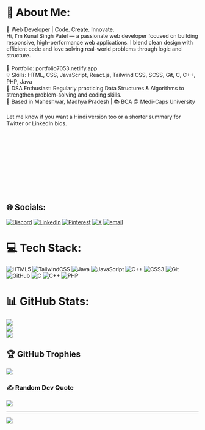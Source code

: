# 💫 About Me:
🚀 Web Developer | Code. Create. Innovate.<br>Hi, I'm Kunal Singh Patel — a passionate web developer focused on building responsive, high-performance web applications. I blend clean design with efficient code and love solving real-world problems through logic and structure.<br><br>🔗 Portfolio: portfolio7053.netlify.app<br>💡 Skills: HTML, CSS, JavaScript, React.js, Tailwind CSS, SCSS, Git, C, C++, PHP, Java<br>🧠 DSA Enthusiast: Regularly practicing Data Structures & Algorithms to strengthen problem-solving and coding skills.<br>📍 Based in Maheshwar, Madhya Pradesh | 📚 BCA @ Medi-Caps University<br><br>Let me know if you want a Hindi version too or a shorter summary for Twitter or LinkedIn bios.<br><br><br><br><br><br><br><br><br><br><br>


## 🌐 Socials:
[![Discord](https://img.shields.io/badge/Discord-%237289DA.svg?logo=discord&logoColor=white)](https://discord.gg/https://discord.com/channels/@me) [![LinkedIn](https://img.shields.io/badge/LinkedIn-%230077B5.svg?logo=linkedin&logoColor=white)](https://linkedin.com/in/https://www.linkedin.com/feed/) [![Pinterest](https://img.shields.io/badge/Pinterest-%23E60023.svg?logo=Pinterest&logoColor=white)](https://pinterest.com/https://in.pinterest.com/) [![X](https://img.shields.io/badge/X-black.svg?logo=X&logoColor=white)](https://x.com/https://x.com/home) [![email](https://img.shields.io/badge/Email-D14836?logo=gmail&logoColor=white)](mailto:kunalsingh7053patel@gmail.com) 

# 💻 Tech Stack:
![HTML5](https://img.shields.io/badge/html5-%23E34F26.svg?style=for-the-badge&logo=html5&logoColor=white) ![TailwindCSS](https://img.shields.io/badge/tailwindcss-%2338B2AC.svg?style=for-the-badge&logo=tailwind-css&logoColor=white) ![Java](https://img.shields.io/badge/java-%23ED8B00.svg?style=for-the-badge&logo=openjdk&logoColor=white) ![JavaScript](https://img.shields.io/badge/javascript-%23323330.svg?style=for-the-badge&logo=javascript&logoColor=%23F7DF1E) ![C++](https://img.shields.io/badge/c++-%2300599C.svg?style=for-the-badge&logo=c%2B%2B&logoColor=white) ![CSS3](https://img.shields.io/badge/css3-%231572B6.svg?style=for-the-badge&logo=css3&logoColor=white) ![Git](https://img.shields.io/badge/git-%23F05033.svg?style=for-the-badge&logo=git&logoColor=white) ![GitHub](https://img.shields.io/badge/github-%23121011.svg?style=for-the-badge&logo=github&logoColor=white) ![C](https://img.shields.io/badge/c-%2300599C.svg?style=for-the-badge&logo=c&logoColor=white) ![C++](https://img.shields.io/badge/c++-%2300599C.svg?style=for-the-badge&logo=c%2B%2B&logoColor=white) ![PHP](https://img.shields.io/badge/php-%23777BB4.svg?style=for-the-badge&logo=php&logoColor=white)
# 📊 GitHub Stats:
![](https://github-readme-stats.vercel.app/api?username=kunalsingh7053&theme=dark&hide_border=false&include_all_commits=false&count_private=false)<br/>
![](https://nirzak-streak-stats.vercel.app/?user=kunalsingh7053&theme=dark&hide_border=false)<br/>
![](https://github-readme-stats.vercel.app/api/top-langs/?username=kunalsingh7053&theme=dark&hide_border=false&include_all_commits=false&count_private=false&layout=compact)

## 🏆 GitHub Trophies
![](https://github-profile-trophy.vercel.app/?username=kunalsingh7053&theme=radical&no-frame=false&no-bg=true&margin-w=4)

### ✍️ Random Dev Quote
![](https://quotes-github-readme.vercel.app/api?type=horizontal&theme=radical)

---
[![](https://visitcount.itsvg.in/api?id=kunalsingh7053&icon=0&color=0)](https://visitcount.itsvg.in)

<!-- Proudly created with GPRM ( https://gprm.itsvg.in ) -->
